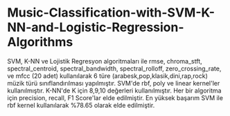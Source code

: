 # Music-Classification-with-SVM-K-NN-and-Logistic-Regression-Algorithms
SVM, K-NN ve Lojistik Regresyon algoritmaları ile rmse, chroma_stft, spectral_centroid, spectral_bandwidth, spectral_rolloff, zero_crossing_rate, ve mfcc (20 adet) kullanılarak 6 türe (arabesk,pop,klasik,dini,rap,rock) müzik türü sınıflandırılması yapılmıştır. 
SVM'de rbf, poly ve linear kernel'ler kullanılmıştır.
K-NN'de K için 8,9,10 değerleri kullanılmıştır.
Her bir algoritma için precision, recall, F1 Score'lar elde edilmiştir.
En yüksek başarım SVM ile rbf kernel kullanılarak %78.65 olarak elde edilmiştir.  
